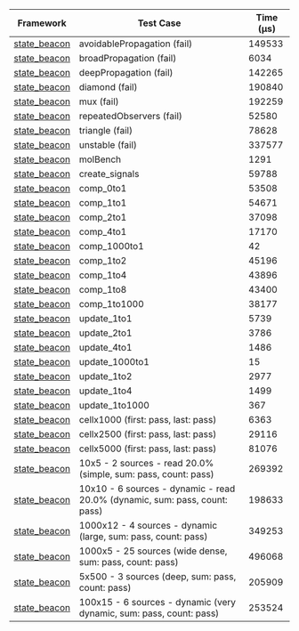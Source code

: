 | Framework | Test Case | Time (μs) |
| --- | --- | --- |
| [state_beacon](https://github.com/jinyus/dart_beacon) | avoidablePropagation (fail) | 149533 |
| [state_beacon](https://github.com/jinyus/dart_beacon) | broadPropagation (fail) | 6034 |
| [state_beacon](https://github.com/jinyus/dart_beacon) | deepPropagation (fail) | 142265 |
| [state_beacon](https://github.com/jinyus/dart_beacon) | diamond (fail) | 190840 |
| [state_beacon](https://github.com/jinyus/dart_beacon) | mux (fail) | 192259 |
| [state_beacon](https://github.com/jinyus/dart_beacon) | repeatedObservers (fail) | 52580 |
| [state_beacon](https://github.com/jinyus/dart_beacon) | triangle (fail) | 78628 |
| [state_beacon](https://github.com/jinyus/dart_beacon) | unstable (fail) | 337577 |
| [state_beacon](https://github.com/jinyus/dart_beacon) | molBench | 1291 |
| [state_beacon](https://github.com/jinyus/dart_beacon) | create_signals | 59788 |
| [state_beacon](https://github.com/jinyus/dart_beacon) | comp_0to1 | 53508 |
| [state_beacon](https://github.com/jinyus/dart_beacon) | comp_1to1 | 54671 |
| [state_beacon](https://github.com/jinyus/dart_beacon) | comp_2to1 | 37098 |
| [state_beacon](https://github.com/jinyus/dart_beacon) | comp_4to1 | 17170 |
| [state_beacon](https://github.com/jinyus/dart_beacon) | comp_1000to1 | 42 |
| [state_beacon](https://github.com/jinyus/dart_beacon) | comp_1to2 | 45196 |
| [state_beacon](https://github.com/jinyus/dart_beacon) | comp_1to4 | 43896 |
| [state_beacon](https://github.com/jinyus/dart_beacon) | comp_1to8 | 43400 |
| [state_beacon](https://github.com/jinyus/dart_beacon) | comp_1to1000 | 38177 |
| [state_beacon](https://github.com/jinyus/dart_beacon) | update_1to1 | 5739 |
| [state_beacon](https://github.com/jinyus/dart_beacon) | update_2to1 | 3786 |
| [state_beacon](https://github.com/jinyus/dart_beacon) | update_4to1 | 1486 |
| [state_beacon](https://github.com/jinyus/dart_beacon) | update_1000to1 | 15 |
| [state_beacon](https://github.com/jinyus/dart_beacon) | update_1to2 | 2977 |
| [state_beacon](https://github.com/jinyus/dart_beacon) | update_1to4 | 1499 |
| [state_beacon](https://github.com/jinyus/dart_beacon) | update_1to1000 | 367 |
| [state_beacon](https://github.com/jinyus/dart_beacon) | cellx1000 (first: pass, last: pass) | 6363 |
| [state_beacon](https://github.com/jinyus/dart_beacon) | cellx2500 (first: pass, last: pass) | 29116 |
| [state_beacon](https://github.com/jinyus/dart_beacon) | cellx5000 (first: pass, last: pass) | 81076 |
| [state_beacon](https://github.com/jinyus/dart_beacon) | 10x5 - 2 sources - read 20.0% (simple, sum: pass, count: pass) | 269392 |
| [state_beacon](https://github.com/jinyus/dart_beacon) | 10x10 - 6 sources - dynamic - read 20.0% (dynamic, sum: pass, count: pass) | 198633 |
| [state_beacon](https://github.com/jinyus/dart_beacon) | 1000x12 - 4 sources - dynamic (large, sum: pass, count: pass) | 349253 |
| [state_beacon](https://github.com/jinyus/dart_beacon) | 1000x5 - 25 sources (wide dense, sum: pass, count: pass) | 496068 |
| [state_beacon](https://github.com/jinyus/dart_beacon) | 5x500 - 3 sources (deep, sum: pass, count: pass) | 205909 |
| [state_beacon](https://github.com/jinyus/dart_beacon) | 100x15 - 6 sources - dynamic (very dynamic, sum: pass, count: pass) | 253524 |
